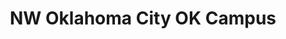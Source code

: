 ---
layout: locations
categories: locations
permalink: /locations/noc/
location-id: noc
class: section-locations location-noc
title: NW Oklahoma City OK Campus
---